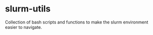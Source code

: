 # slurm-utils
Collection of bash scripts and functions to make the slurm environment easier to navigate.
